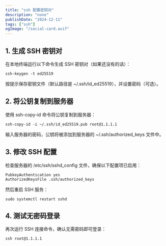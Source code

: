 ```yaml
---
title: "ssh 配置密钥对"
description: "none"
publishDate: "2024-12-11"
tags: ["ssh"]
ogImage: "/social-card.avif"
---
```


<!-- more --> 

## 1. 生成 SSH 密钥对

在本地终端运行以下命令生成 SSH 密钥对（如果还没有的话）：
```
ssh-keygen -t ed25519
```
按提示保存密钥文件（默认路径是 ~/.ssh/id_ed25519），并设置密码（可选）。

## 2. 将公钥复制到服务器

使用 ssh-copy-id 命令将公钥复制到服务器：

```
ssh-copy-id -i ~/.ssh/id_ed25519.pub root@1.1.1.1
```
输入服务器的密码，公钥将被添加到服务器的 ~/.ssh/authorized_keys 文件中。

## 3. 修改 SSH 配置

检查服务器的 /etc/ssh/sshd_config 文件，确保以下配置项已启用：

```
PubkeyAuthentication yes
AuthorizedKeysFile .ssh/authorized_keys
```
然后重启 SSH 服务：

```
sudo systemctl restart sshd
```

## 4. 测试无密码登录

再次运行 SSH 连接命令，确认无需密码即可登录：

```
ssh root@1.1.1.1
```